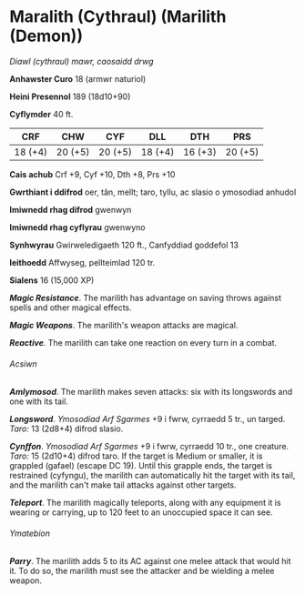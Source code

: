 # Maralith (Cythraul) (Marilith (Demon))

*Diawl (cythraul) mawr, caosaidd drwg*

**Anhawster Curo** 18 (armwr naturiol)

**Heini Presennol** 189 (18d10+90)

**Cyflymder** 40 ft.

| CRF     | CHW     | CYF     | DLL     | DTH     | PRS     |
|---------|---------|---------|---------|---------|---------|
| 18 (+4) | 20 (+5) | 20 (+5) | 18 (+4) | 16 (+3) | 20 (+5) |

**Cais achub** Crf +9, Cyf +10, Dth +8, Prs +10

**Gwrthiant i ddifrod** oer, tân, mellt; taro, tyllu, ac slasio o ymosodiad anhudol

**Imiwnedd rhag difrod** gwenwyn

**Imiwnedd rhag cyflyrau** gwenwyno

**Synhwyrau** Gwirweledigaeth 120 ft., Canfyddiad goddefol 13

**Ieithoedd** Affwyseg, pellteimlad 120 tr.

**Sialens** 16 (15,000 XP)

***Magic Resistance***. The marilith has advantage on saving throws against spells and other magical effects.

***Magic Weapons***. The marilith's weapon attacks are magical.

***Reactive***. The marilith can take one reaction on every turn in a combat.

###### Acsiwn

***Amlymosod***. The marilith makes seven attacks: six with its longswords and one with its tail.

***Longsword***. *Ymosodiad Arf Sgarmes* +9 i fwrw, cyrraedd 5 tr., un targed. *Taro:* 13 (2d8+4) difrod slasio.

***Cynffon***. *Ymosodiad Arf Sgarmes* +9 i fwrw, cyrraedd 10 tr., one creature. *Taro:* 15 (2d10+4) difrod taro. If the target is Medium or smaller, it is grappled (gafael) (escape DC 19). Until this grapple ends, the target is restrained (cyfyngu), the marilith can automatically hit the target with its tail, and the marilith can't make tail attacks against other targets.

***Teleport***. The marilith magically teleports, along with any equipment it is wearing or carrying, up to 120 feet to an unoccupied space it can see.

###### Ymatebion

***Parry***. The marilith adds 5 to its AC against one melee attack that would hit it. To do so, the marilith must see the attacker and be wielding a melee weapon.